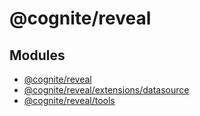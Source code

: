 # @cognite/reveal

## Modules

- [@cognite/reveal](@cognite/reveal/index.md)
- [@cognite/reveal/extensions/datasource](@cognite/reveal/extensions/datasource/index.md)
- [@cognite/reveal/tools](@cognite/reveal/tools/index.md)
